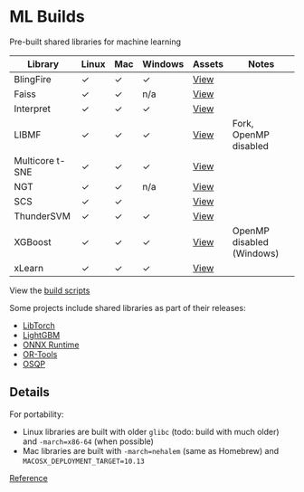 # ML Builds

Pre-built shared libraries for machine learning

Library | Linux | Mac | Windows | Assets | Notes
--- | --- | --- | --- | --- | ---
BlingFire | ✓ | ✓ | ✓ | [View](https://github.com/ankane/ml-builds/releases/tag/blingfire-master) |
Faiss | ✓ | ✓ | n/a | [View](https://github.com/ankane/ml-builds/releases/tag/faiss-1.6.1) |
Interpret | ✓ | ✓ | ✓ | [View](https://github.com/ankane/ml-builds/releases/tag/interpret-master) | |
LIBMF | ✓ | ✓ | ✓ | [View](https://github.com/ankane/ml-builds/releases/tag/libmf-master) | Fork, OpenMP disabled
Multicore t-SNE | ✓ | ✓ | ✓ | [View](https://github.com/ankane/ml-builds/releases/tag/multicore-tsne-master) |
NGT | ✓ | ✓ | n/a | [View](https://github.com/ankane/ml-builds/releases/tag/ngt-1.10.0) |
SCS | ✓ | ✓ | | [View](https://github.com/ankane/ml-builds/releases/tag/scs-2.0.2) |
ThunderSVM | ✓ | ✓ | ✓ | [View](https://github.com/ankane/ml-builds/releases/tag/thundersvm-0.3.4) |
XGBoost | ✓ | ✓ | ✓ | [View](https://github.com/ankane/ml-builds/releases/tag/xgboost-1.0.2) | OpenMP disabled (Windows)
xLearn | ✓ | ✓ | ✓ | [View](https://github.com/ankane/ml-builds/releases/tag/xlearn-0.4.4) |

View the [build scripts](.github/workflows)

Some projects include shared libraries as part of their releases:

- [LibTorch](https://pytorch.org/)
- [LightGBM](https://github.com/microsoft/LightGBM/releases)
- [ONNX Runtime](https://github.com/microsoft/onnxruntime/releases)
- [OR-Tools](https://developers.google.com/optimization/install/cpp)
- [OSQP](https://bintray.com/bstellato/generic/OSQP#files)

## Details

For portability:

- Linux libraries are built with older `glibc` (todo: build with much older) and `-march=x86-64` (when possible)
- Mac libraries are built with `-march=nehalem` (same as Homebrew) and `MACOSX_DEPLOYMENT_TARGET=10.13`

[Reference](https://gcc.gnu.org/onlinedocs/gcc/x86-Options.html)
